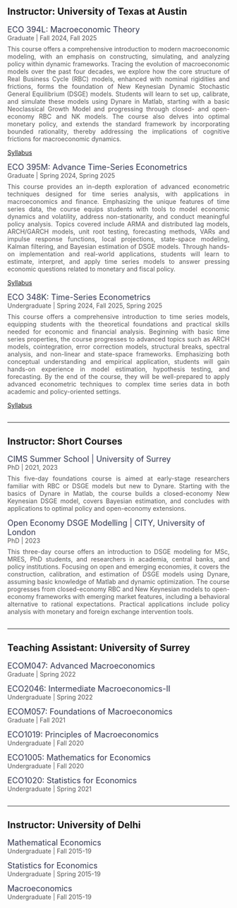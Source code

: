 <h2>Instructor: University of Texas at Austin</h2>

<p style="margin-bottom: 0.5rem;">
  <span style="font-size: 18px; color: #343851;">
    ECO 394L: Macroeconomic Theory
  </span><br>
  <span style="font-size: 14px; color: #555;">
    Graduate | Fall 2024, Fall 2025 
  </span>
</p>
<p style="font-size: 14px; color: #555; margin-top: 5px; text-align: justify;">
This course offers a comprehensive introduction to modern macroeconomic modeling, with an emphasis on constructing, simulating, and analyzing policy within dynamic frameworks. Tracing the evolution of macroeconomic models over the past four decades, we explore how the core structure of Real Business Cycle (RBC) models, enhanced with nominal rigidities and frictions, forms the foundation of New Keynesian Dynamic Stochastic General Equilibrium (DSGE) models. Students will learn to set up, calibrate, and simulate these models using Dynare in Matlab, starting with a basic Neoclassical Growth Model and progressing through closed- and open-economy RBC and NK models. The course also delves into optimal monetary policy, and extends the standard framework by incorporating bounded rationality, thereby addressing the implications of cognitive frictions for macroeconomic dynamics.
</p>
<p class="research-buttons">
  <a class="research-btn" href="{{ site.baseurl }}/Files/ECO321_Syllabus.pdf" target="_blank">Syllabus</a>
</p>

<p style="margin-bottom: 0.5rem;">
  <span style="font-size: 18px; color: #343851;">
    ECO 395M: Advance Time-Series Econometrics
  </span><br>
  <span style="font-size: 14px; color: #555;">
    Graduate | Spring 2024, Spring 2025
  </span>
</p>
<p style="font-size: 14px; color: #555; margin-top: 5px; text-align: justify;">
This course provides an in-depth exploration of advanced econometric techniques designed for time series analysis, with applications in macroeconomics and finance. Emphasizing the unique features of time series data, the course equips students with tools to model economic dynamics and volatility, address non-stationarity, and conduct meaningful policy analysis. Topics covered include ARMA and distributed lag models, ARCH/GARCH models, unit root testing, forecasting methods, VARs and impulse response functions, local projections, state-space modeling, Kalman filtering, and Bayesian estimation of DSGE models. Through hands-on implementation and real-world applications, students will learn to estimate, interpret, and apply time series models to answer pressing economic questions related to monetary and fiscal policy.
</p>
<p class="research-buttons">
  <a class="research-btn" href="{{ site.baseurl }}/Files/ECO394L_Syllabus.pdf" target="_blank">Syllabus</a>
</p>

<p style="margin-bottom: 0.5rem;">
  <span style="font-size: 18px; color: #343851;">
    ECO 348K: Time-Series Econometrics
  </span><br>
  <span style="font-size: 14px; color: #555;">
    Undergraduate | Spring 2024, Fall 2025, Spring 2025
  </span>
</p>
<p style="font-size: 14px; color: #555; margin-top: 5px; text-align: justify;">
This course offers a comprehensive introduction to time series models, equipping students with the theoretical foundations and practical skills needed for economic and financial analysis. Beginning with basic time series properties, the course progresses to advanced topics such as ARCH models, cointegration, error correction models, structural breaks, spectral analysis, and non-linear and state-space frameworks. Emphasizing both conceptual understanding and empirical application, students will gain hands-on experience in model estimation, hypothesis testing, and forecasting. By the end of the course, they will be well-prepared to apply advanced econometric techniques to complex time series data in both academic and policy-oriented settings.
</p>
<p class="research-buttons">
  <a class="research-btn" href="{{ site.baseurl }}/Files/ECO394L_Syllabus.pdf" target="_blank">Syllabus</a>
</p>

<hr style="margin: 30px 0;">

<h2>Instructor: Short Courses</h2>

<p style="margin-bottom: 0.5rem;">
  <span style="font-size: 18px; color: #343851;">
    CIMS Summer School | University of Surrey
  </span><br>
  <span style="font-size: 14px; color: #555;">
    PhD | 2021, 2023 
  </span>
</p>
<p style="font-size: 14px; color: #555; margin-top: 5px; text-align: justify;">
This five-day foundations course is aimed at early-stage researchers familiar with RBC or DSGE models but new to Dynare. Starting with the basics of Dynare in Matlab, the course builds a closed-economy New Keynesian DSGE model, covers Bayesian estimation, and concludes with applications to optimal policy and open-economy extensions.
</p>

<p style="margin-bottom: 0.5rem;">
  <span style="font-size: 18px; color: #343851;">
    Open Economy DSGE Modelling | CITY, University of London
  </span><br>
  <span style="font-size: 14px; color: #555;">
    PhD | 2023 
  </span>
</p>
<p style="font-size: 14px; color: #555; margin-top: 5px; text-align: justify;">
This three-day course offers an introduction to DSGE modeling for MSc, MRES, PhD students, and researchers in academia, central banks, and policy institutions. Focusing on open and emerging economies, it covers the construction, calibration, and estimation of DSGE models using Dynare, assuming basic knowledge of Matlab and dynamic optimization. The course progresses from closed-economy RBC and New Keynesian models to open-economy frameworks with emerging market features, including a behavioral alternative to rational expectations. Practical applications include policy analysis with monetary and foreign exchange intervention tools.
</p>

<hr style="margin: 30px 0;">

<h2>Teaching Assistant: University of Surrey</h2>

<p style="margin-bottom: 0.5rem;">
  <span style="font-size: 18px; color: #343851;">
    ECOM047: Advanced Macroeconomics
  </span><br>
  <span style="font-size: 14px; color: #555;">
    Graduate | Spring 2022
  </span>
</p>

<p style="margin-bottom: 0.5rem;">
  <span style="font-size: 18px; color: #343851;">
    ECO2046: Intermediate Macroeconomics-II
  </span><br>
  <span style="font-size: 14px; color: #555;">
    Undergraduate | Spring 2022
  </span>
</p>

<p style="margin-bottom: 0.5rem;">
  <span style="font-size: 18px; color: #343851;">
    ECOM057: Foundations of Macroeconomics
  </span><br>
  <span style="font-size: 14px; color: #555;">
    Graduate | Fall 2021
  </span>
</p>

<p style="margin-bottom: 0.5rem;">
  <span style="font-size: 18px; color: #343851;">
    ECO1019: Principles of Macroeconomics
  </span><br>
  <span style="font-size: 14px; color: #555;">
    Undergraduate | Fall 2020
  </span>
</p>


<p style="margin-bottom: 0.5rem;">
  <span style="font-size: 18px; color: #343851;">
    ECO1005: Mathematics for Economics
  </span><br>
  <span style="font-size: 14px; color: #555;">
    Undergraduate | Fall 2020
  </span>
</p>

<p style="margin-bottom: 0.5rem;">
  <span style="font-size: 18px; color: #343851;">
    ECO1020: Statistics for Economics
  </span><br>
  <span style="font-size: 14px; color: #555;">
    Undergraduate | Spring 2021
  </span>
</p>

<hr style="margin: 30px 0;">

<h2>Instructor: University of Delhi</h2>

<p style="margin-bottom: 0.5rem;">
  <span style="font-size: 18px; color: #343851;">
    Mathematical Economics
  </span><br>
  <span style="font-size: 14px; color: #555;">
    Undergraduate | Fall 2015-19
  </span>
</p>

<p style="margin-bottom: 0.5rem;">
  <span style="font-size: 18px; color: #343851;">
    Statistics for Economics
  </span><br>
  <span style="font-size: 14px; color: #555;">
    Undergraduate | Spring 2015-19
  </span>
</p>

<p style="margin-bottom: 0.5rem;">
  <span style="font-size: 18px; color: #343851;">
    Macroeconomics
  </span><br>
  <span style="font-size: 14px; color: #555;">
    Undergraduate | Fall 2015-19
  </span>
</p>
